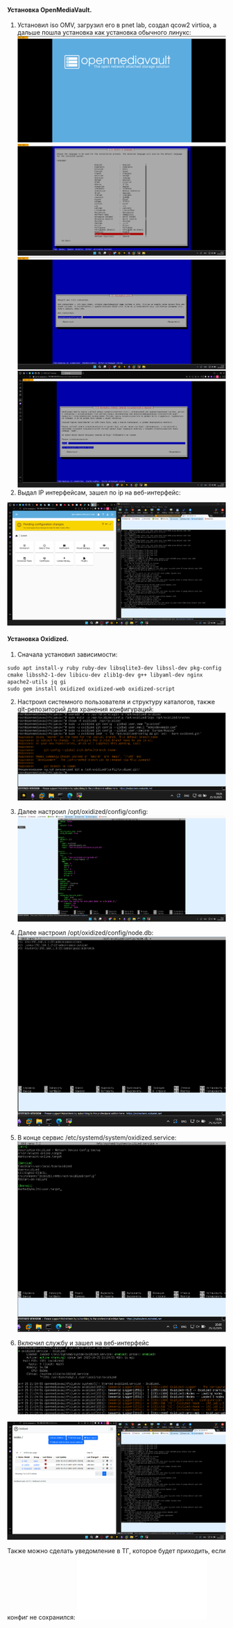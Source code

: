 #### Установка OpenMediaVault.
1. Установил iso OMV, загрузил его в pnet lab, создал qcow2 virtioa, а дальше пошла установка как установка обычного линукс:
![](images/OMV%20и%20Oxidized-25.10.2025-15_10.png)
![](images/OMV%20и%20Oxidized-25.10.2025-15_10-1.png)![](images/OMV%20и%20Oxidized-25.10.2025-15_10-2.png)
![](images/OMV%20и%20Oxidized-25.10.2025-15_10%201.png)
2. Выдал IP интерфейсам, зашел по ip на веб-интерфейс:

![](images/OMV%20и%20Oxidized-25.10.2025-18_10.png)

#### Установка Oxidized.
1. Сначала установил зависимости:
```
sudo apt install-y ruby ruby-dev libsqlite3-dev libssl-dev pkg-config cmake libssh2-1-dev libicu-dev zlib1g-dev g++ libyaml-dev nginx apache2-utils jq gi
sudo gem install oxidized oxidized-web oxidized-script
```

2. Настроил системного пользователя и структуру каталогов, также git-репозиторий для хранения конфигураций:
![](images/OMV%20и%20Oxidized-25.10.2025-19_10-4.png)
3. Далее настроил /opt/oxidized/config/config:
![](images/OMV%20и%20Oxidized-25.10.2025-19_10-5.png)
4. Далее настроил /opt/oxidized/config/node.db:
![](images/OMV%20и%20Oxidized-25.10.2025-19_10-6.png)
5. В конце сервис /etc/systemd/system/oxidized.service:
![](images/OMV%20и%20Oxidized-25.10.2025-20_10.png)

6. Включил службу и зашел на веб-интерфейс
![](images/OMV%20и%20Oxidized-25.10.2025-21_10.png)

![](images/OMV%20и%20Oxidized-25.10.2025-21_10-1.png)


Также можно сделать уведомление в ТГ, которое будет приходить, если конфиг не сохранился: 
![](images/📖%20Установка%20Oxidized.pdf)